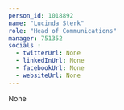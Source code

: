 ```yaml
---
person_id: 1018892
name: "Lucinda Sterk"
role: "Head of Communications"
manager: 751352
socials :
  - twitterUrl: None
  - linkedInUrl: None
  - facebookUrl: None
  - websiteUrl: None
---
```

None
